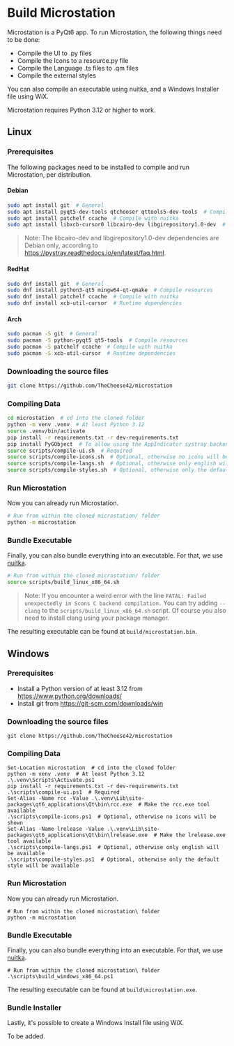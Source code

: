 # Build Microstation

Microstation is a PyQt6 app. To run Microstation, the following things need to be done:

- Compile the UI to .py files
- Compile the Icons to a resource.py file
- Compile the Language .ts files to .qm files
- Compile the external styles

You can also compile an executable using nuitka, and a Windows Installer file using WiX.

Microstation requires Python 3.12 or higher to work.

## Linux

### Prerequisites

The following packages need to be installed to compile and run Microstation, per distribution.

#### Debian

```sh
sudo apt install git  # General
sudo apt install pyqt5-dev-tools qtchooser qttools5-dev-tools  # Compile resources
sudo apt install patchelf ccache  # Compile with nuitka
sudo apt install libxcb-cursor0 libcairo-dev libgirepository1.0-dev  # Runtime dependencies
```

> Note:
> The libcairo-dev and libgirepository1.0-dev dependencies are Debian only, according to <https://pystray.readthedocs.io/en/latest/faq.html>.

#### RedHat

```sh
sudo dnf install git  # General
sudo dnf install python3-qt5 mingw64-qt-qmake  # Compile resources
sudo dnf install patchelf ccache  # Compile with nuitka
sudo dnf install xcb-util-cursor  # Runtime dependencies
```

#### Arch

```sh
sudo pacman -S git  # General
sudo pacman -S python-pyqt5 qt5-tools  # Compile resources
sudo pacman -S patchelf ccache  # Compile with nuitka
sudo pacman -S xcb-util-cursor  # Runtime dependencies
```

### Downloading the source files

```sh
git clone https://github.com/TheCheese42/microstation
```

### Compiling Data

```sh
cd microstation  # cd into the cloned folder
python -m venv .venv  # At least Python 3.12
source .venv/bin/activate
pip install -r requirements.txt -r dev-requirements.txt
pip install PyGObject  # To allow using the AppIndicator systray backend on Linux
source scripts/compile-ui.sh  # Required
source scripts/compile-icons.sh  # Optional, otherwise no icons will be shown
source scripts/compile-langs.sh  # Optional, otherwise only english will be available
source scripts/compile-styles.sh  # Optional, otherwise only the default style will be available
```

### Run Microstation

Now you can already run Microstation.

```sh
# Run from within the cloned microstation/ folder
python -m microstation
```

### Bundle Executable

Finally, you can also bundle everything into an executable. For that, we use [nuitka](https://nuitka.net).

```sh
# Run from within the cloned microstation/ folder
source scripts/build_linux_x86_64.sh
```

> Note:
> If you encounter a weird error with the line
> `FATAL: Failed unexpectedly in Scons C backend compilation.`
> You can try adding `--clang` to the `scripts/build_linux_x86_64.sh` script.
> Of course you also need to install clang using your package manager.

The resulting executable can be found at `build/microstation.bin`.

## Windows

### Prerequisites

- Install a Python version of at least 3.12 from <https://www.python.org/downloads/>
- Install git from <https://git-scm.com/downloads/win>

### Downloading the source files

```pwsh
git clone https://github.com/TheCheese42/microstation
```

### Compiling Data

```pwsh
Set-Location microstation  # cd into the cloned folder
python -m venv .venv  # At least Python 3.12
.\.venv\Scripts\Activate.ps1
pip install -r requirements.txt -r dev-requirements.txt
.\scripts\compile-ui.ps1  # Required
Set-Alias -Name rcc -Value .\.venv\Lib\site-packages\qt6_applications\Qt\bin\rcc.exe  # Make the rcc.exe tool available
.\scripts\compile-icons.ps1  # Optional, otherwise no icons will be shown
Set-Alias -Name lrelease -Value .\.venv\Lib\site-packages\qt6_applications\Qt\bin\lrelease.exe  # Make the lrelease.exe tool available
.\scripts\compile-langs.ps1  # Optional, otherwise only english will be available
.\scripts\compile-styles.ps1  # Optional, otherwise only the default style will be available
```

### Run Microstation

Now you can already run Microstation.

```pwsh
# Run from within the cloned microstation\ folder
python -m microstation
```

### Bundle Executable

Finally, you can also bundle everything into an executable. For that, we use [nuitka](https://nuitka.net).

```pwsh
# Run from within the cloned microstation\ folder
.\scripts\build_windows_x86_64.ps1
```

The resulting executable can be found at `build\microstation.exe`.

### Bundle Installer

Lastly, it's possible to create a Windows Install file using WiX.

To be added.
